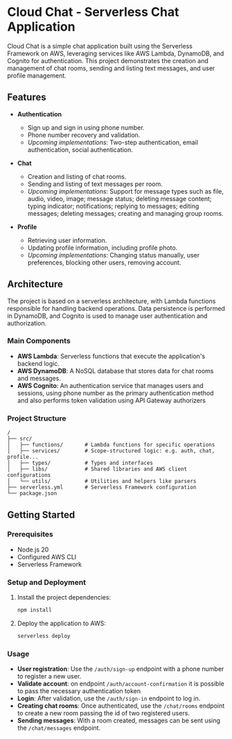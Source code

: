 # Cloud Chat - Serverless Chat Application

Cloud Chat is a simple chat application built using the Serverless Framework on AWS, leveraging services like AWS Lambda, DynamoDB, and Cognito for authentication. This project demonstrates the creation and management of chat rooms, sending and listing text messages, and user profile management.

## Features

- **Authentication**

  - Sign up and sign in using phone number.
  - Phone number recovery and validation.
  - _Upcoming implementations_: Two-step authentication, email authentication, social authentication.

- **Chat**

  - Creation and listing of chat rooms.
  - Sending and listing of text messages per room.
  - _Upcoming implementations_: Support for message types such as file, audio, video, image; message status; deleting message content; typing indicator; notifications; replying to messages; editing messages; deleting messages; creating and managing group rooms.

- **Profile**
  - Retrieving user information.
  - Updating profile information, including profile photo.
  - _Upcoming implementations_: Changing status manually, user preferences, blocking other users, removing account.

## Architecture

The project is based on a serverless architecture, with Lambda functions responsible for handling backend operations. Data persistence is performed in DynamoDB, and Cognito is used to manage user authentication and authorization.

### Main Components

- **AWS Lambda**: Serverless functions that execute the application's backend logic.
- **AWS DynamoDB**: A NoSQL database that stores data for chat rooms and messages.
- **AWS Cognito**: An authentication service that manages users and sessions, using phone number as the primary authentication method and also performs token validation using API Gateway authorizers

### Project Structure

```plaintext
/
├── src/
│   ├── functions/       # Lambda functions for specific operations
│   ├── services/        # Scope-structured logic: e.g. auth, chat, profile...
│   ├── types/           # Types and interfaces
│   ├── libs/            # Shared libraries and AWS client configurations
│   └── utils/           # Utilities and helpers like parsers
├── serverless.yml       # Serverless Framework configuration
└── package.json
```

## Getting Started

### Prerequisites

- Node.js 20
- Configured AWS CLI
- Serverless Framework

### Setup and Deployment

1. Install the project dependencies:

   ```bash
   npm install
   ```

2. Deploy the application to AWS:

   ```bash
   serverless deploy
   ```

### Usage

- **User registration**: Use the `/auth/sign-up` endpoint with a phone number to register a new user.
- **Validate account**: on endpoint `/auth/account-confirmation` it is possible to pass the necessary authentication token
- **Login**: After validation, use the `/auth/sign-in` endpoint to log in.
- **Creating chat rooms**: Once authenticated, use the `/chat/rooms` endpoint to create a new room passing the id of two registered users.
- **Sending messages**: With a room created, messages can be sent using the `/chat/messages` endpoint.
